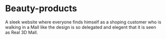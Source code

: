 # Beauty-products
A sleek website where everyone finds himself as a shoping customer who is walking in a Mall like the design is so delegated and elegent that it is seen as Real 3D Mall.
